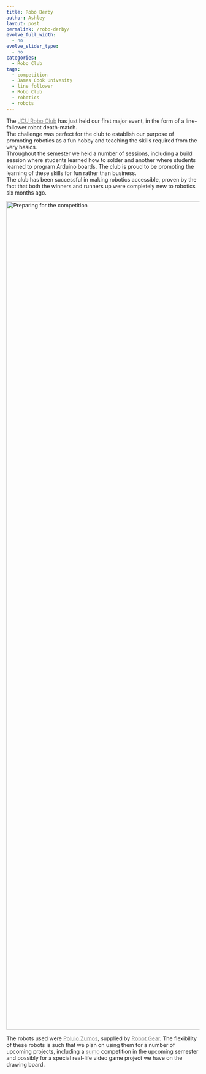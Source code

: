 ```yaml
---
title: Robo Derby
author: Ashley
layout: post
permalink: /robo-derby/
evolve_full_width:
  - no
evolve_slider_type:
  - no
categories:
  - Robo Club
tags:
  - competition
  - James Cook Univesity
  - line follower
  - Robo Club
  - robotics
  - robots
---
```

<span style="color: #222222;">The </span><a style="color: #888888;" href="https://www.facebook.com/groups/JCUrobotics/">JCU Robo Club</a><span style="color: #222222;"> has just held our first major event, in the form of a line-follower robot death-match.</span><br style="color: #222222;" /><span style="color: #222222;">The challenge was perfect for the club to establish our purpose of promoting robotics as a fun hobby and teaching the skills required from the very basics.</span><br style="color: #222222;" /><span style="color: #222222;">Throughout the semester we held a number of sessions, including a build session where students learned how to solder and another where students learned to program Arduino boards. The club is proud to be promoting the learning of these skills for fun rather than business.</span><br style="color: #222222;" /><span style="color: #222222;">The club has been successful in making robotics accessible, proven by the fact that both the winners and runners up were completely new to robotics six months ago.</span>

<a href="http://theredwheel.com/wp-content/uploads/2014/06/2014-05-22-12.48.06.jpg" data-gallery><img class="aligncenter size-full wp-image-42" src="http://theredwheel.com/wp-content/uploads/2014/06/2014-05-22-12.48.06.jpg" alt="Preparing for the competition" width="3840" height="2160" /></a>

<span style="color: #222222;">The robots used were </span><a style="color: #888888;" href="http://www.pololu.com/category/129/zumo-robot-and-accessories">Polulo Zumos</a><span style="color: #222222;">, supplied by </span><a style="color: #888888;" href="http://www.robotgear.com.au/">Robot Gear</a><span style="color: #222222;">. The flexibility of these robots is such that we plan on using them for a number of upcoming projects, including a </span><a style="color: #888888;" href="http://robogames.net/rules/all-sumo.php">sumo</a><span style="color: #222222;"> competition in the upcoming semester and possibly for a special real-life video game project we have on the drawing board.</span>